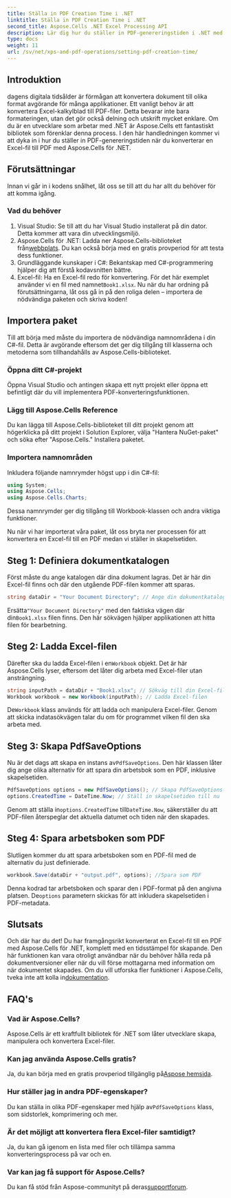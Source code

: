```yaml
---
title: Ställa in PDF Creation Time i .NET
linktitle: Ställa in PDF Creation Time i .NET
second_title: Aspose.Cells .NET Excel Processing API
description: Lär dig hur du ställer in PDF-genereringstiden i .NET med Aspose.Cells. Följ vår steg-för-steg-guide för sömlös konvertering av Excel till PDF.
type: docs
weight: 11
url: /sv/net/xps-and-pdf-operations/setting-pdf-creation-time/
---
```

## Introduktion
dagens digitala tidsålder är förmågan att konvertera dokument till olika format avgörande för många applikationer. Ett vanligt behov är att konvertera Excel-kalkylblad till PDF-filer. Detta bevarar inte bara formateringen, utan det gör också delning och utskrift mycket enklare. Om du är en utvecklare som arbetar med .NET är Aspose.Cells ett fantastiskt bibliotek som förenklar denna process. I den här handledningen kommer vi att dyka in i hur du ställer in PDF-genereringstiden när du konverterar en Excel-fil till PDF med Aspose.Cells för .NET.
## Förutsättningar
Innan vi går in i kodens snålhet, låt oss se till att du har allt du behöver för att komma igång.
### Vad du behöver
1. Visual Studio: Se till att du har Visual Studio installerat på din dator. Detta kommer att vara din utvecklingsmiljö.
2.  Aspose.Cells för .NET: Ladda ner Aspose.Cells-biblioteket från[webbplats](https://releases.aspose.com/cells/net/). Du kan också börja med en gratis provperiod för att testa dess funktioner.
3. Grundläggande kunskaper i C#: Bekantskap med C#-programmering hjälper dig att förstå kodavsnitten bättre.
4.  Excel-fil: Ha en Excel-fil redo för konvertering. För det här exemplet använder vi en fil med namnet`Book1.xlsx`.
Nu när du har ordning på förutsättningarna, låt oss gå in på den roliga delen – importera de nödvändiga paketen och skriva koden!
## Importera paket
Till att börja med måste du importera de nödvändiga namnområdena i din C#-fil. Detta är avgörande eftersom det ger dig tillgång till klasserna och metoderna som tillhandahålls av Aspose.Cells-biblioteket.
### Öppna ditt C#-projekt
Öppna Visual Studio och antingen skapa ett nytt projekt eller öppna ett befintligt där du vill implementera PDF-konverteringsfunktionen.
### Lägg till Aspose.Cells Reference
Du kan lägga till Aspose.Cells-biblioteket till ditt projekt genom att högerklicka på ditt projekt i Solution Explorer, välja "Hantera NuGet-paket" och söka efter "Aspose.Cells." Installera paketet.
### Importera namnområden
Inkludera följande namnrymder högst upp i din C#-fil:
```csharp
using System;
using Aspose.Cells;
using Aspose.Cells.Charts;
```
Dessa namnrymder ger dig tillgång till Workbook-klassen och andra viktiga funktioner.

Nu när vi har importerat våra paket, låt oss bryta ner processen för att konvertera en Excel-fil till en PDF medan vi ställer in skapelsetiden.
## Steg 1: Definiera dokumentkatalogen
Först måste du ange katalogen där dina dokument lagras. Det är här din Excel-fil finns och där den utgående PDF-filen kommer att sparas.
```csharp
string dataDir = "Your Document Directory"; // Ange din dokumentkatalog
```
 Ersätta`"Your Document Directory"` med den faktiska vägen där din`Book1.xlsx` filen finns. Den här sökvägen hjälper applikationen att hitta filen för bearbetning.
## Steg 2: Ladda Excel-filen
 Därefter ska du ladda Excel-filen i en`Workbook` objekt. Det är här Aspose.Cells lyser, eftersom det låter dig arbeta med Excel-filer utan ansträngning.
```csharp
string inputPath = dataDir + "Book1.xlsx"; // Sökväg till din Excel-fil
Workbook workbook = new Workbook(inputPath); // Ladda Excel-filen
```
 De`Workbook` klass används för att ladda och manipulera Excel-filer. Genom att skicka indatasökvägen talar du om för programmet vilken fil den ska arbeta med.
## Steg 3: Skapa PdfSaveOptions
 Nu är det dags att skapa en instans av`PdfSaveOptions`. Den här klassen låter dig ange olika alternativ för att spara din arbetsbok som en PDF, inklusive skapelsetiden.
```csharp
PdfSaveOptions options = new PdfSaveOptions(); // Skapa PdfSaveOptions-instans
options.CreatedTime = DateTime.Now; // Ställ in skapelsetiden till nu
```
 Genom att ställa in`options.CreatedTime` till`DateTime.Now`, säkerställer du att PDF-filen återspeglar det aktuella datumet och tiden när den skapades.
## Steg 4: Spara arbetsboken som PDF
Slutligen kommer du att spara arbetsboken som en PDF-fil med de alternativ du just definierade.
```csharp
workbook.Save(dataDir + "output.pdf", options); //Spara som PDF
```
 Denna kodrad tar arbetsboken och sparar den i PDF-format på den angivna platsen. De`options` parametern skickas för att inkludera skapelsetiden i PDF-metadata.

## Slutsats
Och där har du det! Du har framgångsrikt konverterat en Excel-fil till en PDF med Aspose.Cells för .NET, komplett med en tidsstämpel för skapande. Den här funktionen kan vara otroligt användbar när du behöver hålla reda på dokumentversioner eller när du vill förse mottagarna med information om när dokumentet skapades.
 Om du vill utforska fler funktioner i Aspose.Cells, tveka inte att kolla in[dokumentation](https://reference.aspose.com/cells/net/).
## FAQ's
### Vad är Aspose.Cells?
Aspose.Cells är ett kraftfullt bibliotek för .NET som låter utvecklare skapa, manipulera och konvertera Excel-filer.
### Kan jag använda Aspose.Cells gratis?
 Ja, du kan börja med en gratis provperiod tillgänglig på[Aspose hemsida](https://releases.aspose.com/).
### Hur ställer jag in andra PDF-egenskaper?
 Du kan ställa in olika PDF-egenskaper med hjälp av`PdfSaveOptions` klass, som sidstorlek, komprimering och mer.
### Är det möjligt att konvertera flera Excel-filer samtidigt?
Ja, du kan gå igenom en lista med filer och tillämpa samma konverteringsprocess på var och en.
### Var kan jag få support för Aspose.Cells?
 Du kan få stöd från Aspose-communityt på deras[supportforum](https://forum.aspose.com/c/cells/9).